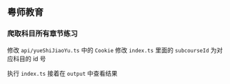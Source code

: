 ## 粤师教育

### 爬取科目所有章节练习

修改 `api/yueShiJiaoYu.ts` 中的 `Cookie`
修改 `index.ts` 里面的 `subcourseId` 为对应科目的 id 号

执行 `index.ts` 接着在 `output` 中查看结果
